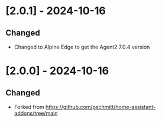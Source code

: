 # [2.0.1] - 2024-10-16

## Changed

- Changed to Alpine Edge to get the Agent2 7.0.4 version

# [2.0.0] - 2024-10-16

## Changed

- Forked from https://github.com/pschmitt/home-assistant-addons/tree/main

